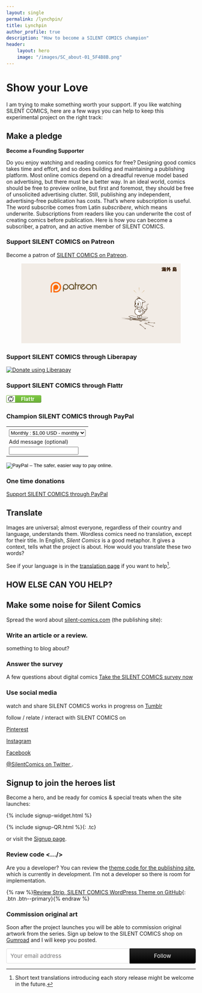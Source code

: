 ```yaml
---
layout: single
permalink: /lynchpin/
title: Lynchpin
author_profile: true
description: "How to become a SILENT COMICS champion"
header:
    layout: hero
    image: "/images/SC_about-01_5F4B8B.png"
---
```


# Show your Love <i class="fas fa-heart" style="color:tomato"></i>
I am trying to make something worth your support. If you like watching SILENT COMICS, here are a few ways you can help to keep this experimental project on the right track:

## Make a pledge

**Become a Founding Supporter**

Do you enjoy watching and reading comics for free? Designing good comics takes time and effort, and so does building and maintaining a publishing platform. Most online comics depend on a dreadful revenue model based on advertising, but there must be a better way. In an ideal world, comics should be free to preview online, but first and foremost, they should be free of unsolicited advertising clutter. Still, publishing any independent, advertising-free publication has costs. That’s where subscription is useful. The word subscribe comes from Latin *subscribere*, which means underwrite. Subscriptions from readers like you can underwrite the cost of creating comics before publication. Here is how you can become a subscriber, a patron, and an active member of SILENT COMICS.

### Support SILENT COMICS on Patreon <i class="fab fa-patreon" style="color:#f96854"></i>

Become a patron of [SILENT COMICS on Patreon](https://www.patreon.com/SilentComics?ty=h).

<figure>
<a href="https://www.patreon.com/SilentComics?ty=h"><img src="/images/silentcomics_Patreon-03.png"/></a>
</figure>

### Support SILENT COMICS through Liberapay

<script src="https://liberapay.com/silentcomics/widgets/button.js"></script>
<noscript><a href="https://liberapay.com/silentcomics/donate"><img alt="Donate using Liberapay" src="https://liberapay.com/assets/widgets/donate.svg"></a></noscript>

### Support SILENT COMICS through Flattr

[![Flattr Strip git repo](/images/flattr-badge-large.png)](https://flattr.com/@SILENT-COMICS)

### Champion SILENT COMICS through PayPal <i class="fab fa-paypal" style="color:#3b7bbf"></i>

<form action="https://www.paypal.com/cgi-bin/webscr" method="post" target="_top">
<input type="hidden" name="cmd" value="_s-xclick">
<input type="hidden" name="hosted_button_id" value="Y33D2VX9LYM4C">
<table>
<tr><td><input type="hidden" name="on0" value=""></td></tr><tr><td><select name="os0">
 <option value="Monthly">Monthly : $1,00 USD - monthly</option>
 <option value="Yearly">Yearly : $6,00 USD - yearly</option>
</select> </td></tr>
<tr><td><input type="hidden" name="on1" value="Add message (optional)">Add message (optional)</td></tr><tr><td><input type="text" name="os1" maxlength="200"></td></tr>
</table>
<input type="hidden" name="currency_code" value="USD">
<input type="image" src="https://www.paypalobjects.com/en_US/i/btn/btn_subscribeCC_LG_global.gif" border="0" name="submit" alt="PayPal – The safer, easier way to pay online.">
<img alt="" border="0" src="https://www.paypalobjects.com/en_US/i/scr/pixel.gif" width="1" height="1">
</form>

### One time donations

<div markdown="0"><a href="https://paypal.me/silentcomics" class="btn btn--secondary align-right"><i class="fab fa-paypal"></i> Support SILENT COMICS through PayPal</a></div>


## Translate <i class="fas fa-bars"></i>
Images are universal; almost everyone, regardless of their country and language, understands them. Wordless comics need no translation, except for their title. In English, *Silent Comics* is a good metaphor. It gives a context, tells what the project is about. How would you translate these two words?

See if your language is in the [translation page](/languages/Call-for-Translations/ "Call for translations") if you want to help[^1].

[^1]: Short text translations introducing each story release might be welcome in the future.

## HOW ELSE CAN YOU HELP?

## Make some noise for Silent Comics <i class="fas fa-music"></i>
Spread the word about [silent-comics.com](https://silent-comics.com) (the publishing site):

### Write an article or a review.
 something to blog about?

### Answer the survey <i class="far fa-clipboard"></i>
A few questions about digital comics
<a href="https://docs.google.com/forms/d/1KYEnwViloBpyoSUBdAN2bg21uVFVzcS205cwlsSnRzM/viewform" class="btn btn--info align-right">Take the SILENT COMICS survey now</a>


### Use social media
watch and share SILENT COMICS works in progress on [Tumblr <i class="fab fa-tumblr"></i>](https://silent-comics.tumblr.com "Silent Comics on Tumblr")

follow / relate / interact with SILENT COMICS on

[Pinterest <i class="fab fa-pinterest"></i>](https://www.pinterest.com/silentcomics/ "SILENT COMICS on Pinterest")

[Instagram <i class="fab fa-instagram"></i>](https://www.instagram.com/silent_comics/ "Silent_Comics on Instagram")

[Facebook <i class="fab fa-facebook-f"></i>](https://www.facebook.com/SilentComics/ "Silent Comics on Facebook")

[@SilentComics on Twitter <i class="fab fa-x-twitter"></i>](https://twitter.com/SilentComics "Silent Comics on Twitter").

## Signup to join the heroes list <i class="far fa-envelope fa-spin"></i>
Become a hero, and be ready for comics & special treats when the site launches:

{% include signup-widget.html %}

{% include signup-QR.html %}{: .tc}

 or visit the [Signup page](/newsletter/ "Signup for the SILENT COMICS newsletter").


### Review code <…/>
Are you a developer? You can review the [theme code for the publishing site](https://github.com/SilentComics/Strip), which is currently in development. I’m not a developer so there is room for implementation.

{% raw %}[Review Strip, SILENT COMICS WordPress Theme on GitHub](https://github.com/SilentComics/Strip/){: .btn .btn--primary}{% endraw %}

### Commission original art <i class="fas fa-chess-queen"></i>
Soon after the project launches you will be able to commission original artwork from the series. Sign up below to the SILENT COMICS shop on [Gumroad](https://gumroad.com/silentcomics) and I will keep you posted.

<style> .gumroad-follow-form-embed { zoom: 1; } .gumroad-follow-form-embed:before, .gumroad-follow-form-embed:after { display: table; line-height: 0; content: ""; } .gumroad-follow-form-embed:after { clear: both; } .gumroad-follow-form-embed * { margin: 0; border: 0; padding: 0; outline: 0; box-sizing: border-box !important; float: left !important; } .gumroad-follow-form-embed input { border-radius: 4px; border-top-right-radius: 0; border-bottom-right-radius: 0; font-family: -apple-system, ".SFNSDisplay-Regular", "Helvetica Neue", Helvetica, Arial, sans-serif; font-size: 15px; line-height: 20px; background: #fff; border: 1px solid #ddd; border-right: 0; color: #aaa; padding: 10px; box-shadow: inset 0 1px 0 rgba(0, 0, 0, 0.02); background-position: top right; background-repeat: no-repeat; text-rendering: optimizeLegibility; font-smoothing: antialiased; -webkit-appearance: none; -moz-appearance: caret; width: 65% !important; height: 40px !important; } .gumroad-follow-form-embed button { border-radius: 4px; border-top-left-radius: 0; border-bottom-left-radius: 0; box-shadow: 0 1px 1px rgba(0, 0, 0, 0.12); -webkit-transition: all .05s ease-in-out; transition: all .05s ease-in-out; display: inline-block; padding: 11px 15px 12px; cursor: pointer; color: #fff; font-size: 15px; line-height: 100%; font-family: -apple-system, ".SFNSDisplay-Regular", "Helvetica Neue", Helvetica, Arial, sans-serif; background: #000000; border: 1px solid #000000; filter: "progid:DXImageTransform.Microsoft.gradient(startColorstr=#262626, endColorstr=#000000, GradientType=0)"; background: -webkit-linear-gradient(top, #262626, #000000); background: linear-gradient(to bottom, #262626, #000000); height: 40px !important; width: 35% !important; } </style> <form action="https://gumroad.com/follow_from_embed_form" class="form gumroad-follow-form-embed" method="post"> <input name="seller_id" type="hidden" value="3154183227171"> <input name="email" placeholder="Your email address" type="email"> <button data-custom-highlight-color="" type="submit">Follow</button> </form>
